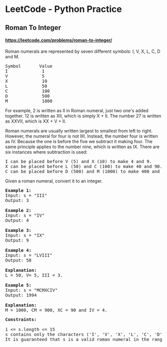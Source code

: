 # LeetCode - Python Practice
## Roman To Integer
#### https://leetcode.com/problems/roman-to-integer/

Roman numerals are represented by seven different symbols: I, V, X, L, C, D and M.

<pre>
Symbol       Value
I             1
V             5
X             10
L             50
C             100
D             500
M             1000
</pre>

For example, 2 is written as II in Roman numeral, just two one's added together. 12 is written as XII, which is simply X + II. The number 27 is written as XXVII, which is XX + V + II.

Roman numerals are usually written largest to smallest from left to right. However, the numeral for four is not IIII. Instead, the number four is written as IV. Because the one is before the five we subtract it making four. The same principle applies to the number nine, which is written as IX. There are six instances where subtraction is used:

<pre>
I can be placed before V (5) and X (10) to make 4 and 9. 
X can be placed before L (50) and C (100) to make 40 and 90. 
C can be placed before D (500) and M (1000) to make 400 and 900.
</pre>


Given a roman numeral, convert it to an integer.

 
<pre>
<strong>Example 1:</strong>
Input: s = "III"
Output: 3

<strong>Example 2:</strong>
Input: s = "IV"
Output: 4

<strong>Example 3:</strong>
Input: s = "IX"
Output: 9

<strong>Example 4:</strong>
Input: s = "LVIII"
Output: 58

<strong>Explanation:</strong> 
L = 50, V= 5, III = 3.

<strong>Example 5:</strong>
Input: s = "MCMXCIV"
Output: 1994

<strong>Explanation:</strong> 
M = 1000, CM = 900, XC = 90 and IV = 4.
</pre>

<pre>
<strong>Constraints:</strong>

1 <= s.length <= 15
s contains only the characters ('I', 'V', 'X', 'L', 'C', 'D', 'M').
It is guaranteed that s is a valid roman numeral in the range [1, 3999].
</pre>
